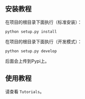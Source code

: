 
## 安装教程

在项目的根目录下面执行（标准安装）：
```
python setup.py install
```

在项目的根目录下面执行（开发模式）：
```
python setup.py develop
```

后面会上传到Pypi上。

## 使用教程

请查看 `Tutorials`。